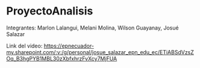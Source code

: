 # ProyectoAnalisis
Integrantes:
Marlon Lalangui,
Melani Molina,
Wilson Guayanay,
Josué Salazar

Link del video: https://epnecuador-my.sharepoint.com/:v:/g/personal/josue_salazar_epn_edu_ec/ETiABSdVzsZOq_B3hgPYB1MBL30zXbfxhrzFvXcy7MjFUA
